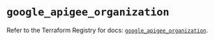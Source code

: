 # `google_apigee_organization`

Refer to the Terraform Registry for docs: [`google_apigee_organization`](https://registry.terraform.io/providers/drfaust92/google/4.16.4/docs/resources/apigee_organization).
